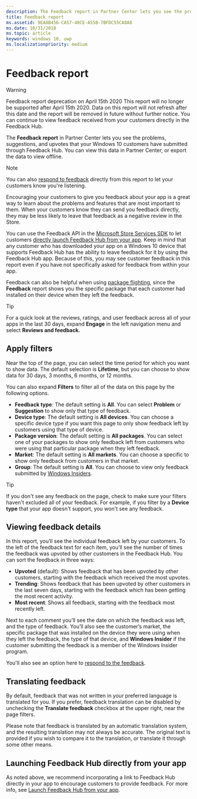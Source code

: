 ```yaml
---
description: The Feedback report in Partner Center lets you see the problems, suggestions, and upvotes that your Windows 10 customers have submitted through Feedback Hub.
title: Feedback report
ms.assetid: 9EA8B456-CA57-40CE-A55B-7BFDC55CA8A8
ms.date: 10/31/2018
ms.topic: article
keywords: windows 10, uwp
ms.localizationpriority: medium
---
```

# Feedback report

> [!WARNING]
> Feedback report deprecation on April 15th 2020
> This report will no longer be supported after April 15th 2020. Data on this report will not refresh after this date and the report will be removed in future without further notice. You can continue to view feedback received from your customers directly in the Feedback Hub.

The **Feedback report** in Partner Center lets you see the problems, suggestions, and upvotes that your Windows 10 customers have submitted through Feedback Hub. You can view this data in Partner Center, or export the data to view offline.

> [!NOTE]
> You can also [respond to feedback](respond-to-customer-feedback.md) directly from this report to let your customers know you're listening.

Encouraging your customers to give you feedback about your app is a great way to learn about the problems and features that are most important to them. When your customers know they can send you feedback directly, they may be less likely to leave that feedback as a negative review in the Store.

You can use the Feedback API in the [Microsoft Store Services SDK](https://marketplace.visualstudio.com/items?itemName=AdMediator.MicrosoftStoreServicesSDK) to let customers [directly launch Feedback Hub from your app](../monetize/launch-feedback-hub-from-your-app.md). Keep in mind that any customer who has downloaded your app on a Windows 10 device that supports Feedback Hub has the ability to leave feedback for it by using the Feedback Hub app. Because of this, you may see customer feedback in this report even if you have not specifically asked for feedback from within your app.

Feedback can also be helpful when using [package flighting](package-flights.md), since the **Feedback** report shows you the specific package that each customer had installed on their device when they left the feedback.

> [!TIP]
> For a quick look at the reviews, ratings, and user feedback across all of your apps in the last 30 days, expand **Engage** in the left navigation menu and select **Reviews and feedback.** 


## Apply filters

Near the top of the page, you can select the time period for which you want to show data. The default selection is **Lifetime**, but you can choose to show data for 30 days, 3 months, 6 months, or 12 months.

You can also expand **Filters** to filter all of the data on this page by the following options.

- **Feedback type**: The default setting is **All**. You can select **Problem** or **Suggestion** to show only that type of feedback.
- **Device type**: The default setting is **All devices**. You can choose a specific device type if you want this page to only show feedback left by customers using that type of device.
- **Package version**: The default setting is **All packages**. You can select one of your packages to show only feedback left from customers who were using that particular package when they left feedback.
- **Market**: The default setting is **All markets**. You can choose a specific to show only feedback from customers in that market.
- **Group**: The default setting is **All**. You can choose to view only feedback submitted by [Windows Insiders](https://insider.windows.com).

> [!TIP]
> If you don't see any feedback on the page, check to make sure your filters haven't excluded all of your feedback. For example, if you filter by a **Device type** that your app doesn't support, you won't see any feedback.


## Viewing feedback details

In this report, you’ll see the individual feedback left by your customers. To the left of the feedback text for each item, you’ll see the number of times the feedback was upvoted by other customers in the Feedback Hub. You can sort the feedback in three ways:

- **Upvoted** (default): Shows feedback that has been upvoted by other customers, starting with the feedback which received the most upvotes.
- **Trending**: Shows feedback that has been upvoted by other customers in the last seven days, starting with the feedback which has been getting the most recent activity.
- **Most recent**: Shows all feedback, starting with the feedback most recently left.

Next to each comment you’ll see the date on which the feedback was left, and the type of feedback. You’ll also see the customer’s market, the specific package that was installed on the device they were using when they left the feedback, the type of that device, and **Windows Insider** if the customer submitting the feedback is a member of the Windows Insider program.

You'll also see an option here to [respond to the feedback](respond-to-customer-feedback.md).


## Translating feedback

By default, feedback that was not written in your preferred language is translated for you. If you prefer, feedback translation can be disabled by unchecking the **Translate feedback** checkbox at the upper right, near the page filters.

Please note that feedback is translated by an automatic translation system, and the resulting translation may not always be accurate. The original text is provided if you wish to compare it to the translation, or translate it through some other means.


## Launching Feedback Hub directly from your app

As noted above, we recommend incorporating a link to Feedback Hub directly in your app to encourage customers to provide feedback. For more info, see [Launch Feedback Hub from your app](../monetize/launch-feedback-hub-from-your-app.md).

